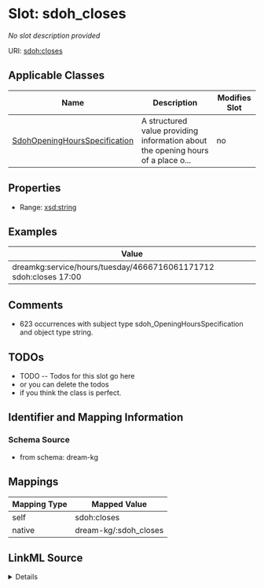 

# Slot: sdoh_closes


_No slot description provided_





URI: [sdoh:closes](http://schema.org/closes)



<!-- no inheritance hierarchy -->





## Applicable Classes

| Name | Description | Modifies Slot |
| --- | --- | --- |
| [SdohOpeningHoursSpecification](../classes/SdohOpeningHoursSpecification.md) | A structured value providing information about the opening hours of a place o... |  no  |







## Properties

* Range: [xsd:string](xsd:string)






## Examples

| Value |
| --- |
| dreamkg:service/hours/tuesday/4666716061171712 sdoh:closes 17:00 |

## Comments

* 623 occurrences with subject type sdoh_OpeningHoursSpecification and object type string.

## TODOs

* TODO -- Todos for this slot go here
* or you can delete the todos
* if you think the class is perfect.

## Identifier and Mapping Information







### Schema Source


* from schema: dream-kg




## Mappings

| Mapping Type | Mapped Value |
| ---  | ---  |
| self | sdoh:closes |
| native | dream-kg/:sdoh_closes |




## LinkML Source

<details>
```yaml
name: sdoh_closes
description: No slot description provided
todos:
- TODO -- Todos for this slot go here
- or you can delete the todos
- if you think the class is perfect.
comments:
- 623 occurrences with subject type sdoh_OpeningHoursSpecification and object type
  string.
examples:
- value: dreamkg:service/hours/tuesday/4666716061171712 sdoh:closes 17:00
from_schema: dream-kg
rank: 1000
slot_uri: sdoh:closes
alias: sdoh_closes
domain_of:
- sdoh_OpeningHoursSpecification
range: string

```
</details>